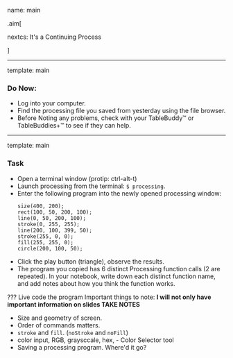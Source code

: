 name: main

.aim[<div>
  nextcs: It's a Continuing Process
  </div>]

---
template: main

### Do Now:
- Log into your computer.
- Find the processing file you saved from yesterday using the file browser.
- Before Noting any problems, check with your TableBuddy™ or TableBuddies+™ to see if they can help.

---
template: main

### Task
- Open a terminal window (protip:  ctrl-alt-t)
- Launch processing from the terminal: `$ processing`.
- Enter the following program into the newly opened processing window:
  ```
  size(400, 200);
  rect(100, 50, 200, 100);
  line(0, 50, 200, 100);
  stroke(0, 255, 255);
  line(200, 100, 399, 50);
  stroke(255, 0, 0);
  fill(255, 255, 0);
  circle(200, 100, 50);
  ```
- Click the play button (triangle), observe the results.
- The program you copied has 6 distinct Processing function calls (2 are repeated). In your notebook, write down each distinct function name, and add notes about how you think the function works.


???
Live code the program
Important things to note:
__I will not only have important information on slides TAKE NOTES__
- Size and geometry of screen.
- Order of commands matters.
- `stroke` and `fill`. (`noStroke` and `noFill`)
- color input, RGB, graysccale, hex, - Color Selector tool
- Saving a processing program. Where'd it go?
